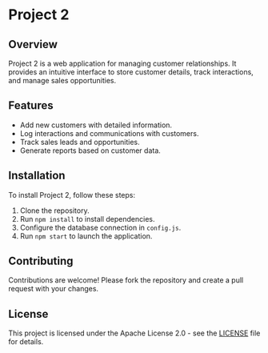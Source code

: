 # Project 2

## Overview

Project 2 is a web application for managing customer relationships. It provides an intuitive interface to store customer details, track interactions, and manage sales opportunities.

## Features

- Add new customers with detailed information.
- Log interactions and communications with customers.
- Track sales leads and opportunities.
- Generate reports based on customer data.

## Installation

To install Project 2, follow these steps:

1. Clone the repository.
2. Run `npm install` to install dependencies.
3. Configure the database connection in `config.js`.
4. Run `npm start` to launch the application.

## Contributing

Contributions are welcome! Please fork the repository and create a pull request with your changes.

## License

This project is licensed under the Apache License 2.0 - see the [LICENSE](LICENSE) file for details.
